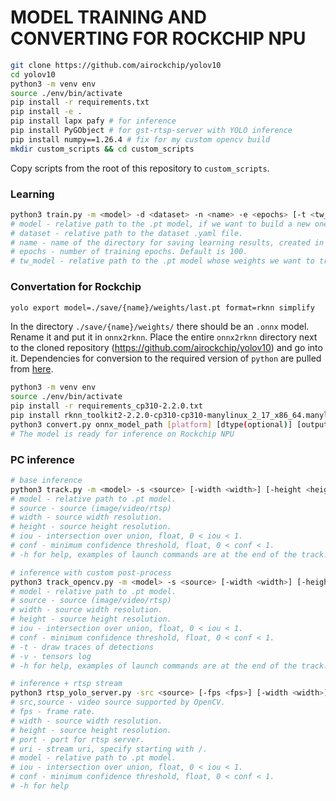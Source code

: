 # MODEL TRAINING AND CONVERTING FOR ROCKCHIP NPU

```bash
git clone https://github.com/airockchip/yolov10
cd yolov10
python3 -m venv env
source ./env/bin/activate
pip install -r requirements.txt
pip install -e .
pip install lapx pafy # for inference
pip install PyGObject # for gst-rtsp-server with YOLO inference
pip install numpy==1.26.4 # fix for my custom opencv build
mkdir custom_scripts && cd custom_scripts
```
Copy scripts from the root of this repository to `custom_scripts`.

### Learning

```bash
python3 train.py -m <model> -d <dataset> -n <name> -e <epochs> [-t <tw_model>]
# model - relative path to the .pt model, if we want to build a new one, we specify, for example, 'yolov10n.yaml' (you can specify any basic YOLOv10 model).
# dataset - relative path to the dataset .yaml file.
# name - name of the directory for saving learning results, created in './save'.
# epochs - number of training epochs. Default is 100.
# tw_model - relative path to the .pt model whose weights we want to transfer. Specify only if we want to transfer weights to a newly built model.
```

### Convertation for Rockchip

```bash
yolo export model=./save/{name}/weights/last.pt format=rknn simplify
```
In the directory `./save/{name}/weights/` there should be an `.onnx` model. Rename it and put it in `onnx2rknn`.
Place the entire `onnx2rknn` directory next to the cloned repository (https://github.com/airockchip/yolov10) and go into it.
Dependencies for conversion to the required version of `python` are pulled from [here](https://github.com/airockchip/rknn-toolkit2/tree/master/rknn-toolkit2/packages).

```bash
python3 -m venv env
source ./env/bin/activate
pip install -r requirements_cp310-2.2.0.txt
pip install rknn_toolkit2-2.2.0-cp310-cp310-manylinux_2_17_x86_64.manylinux2014_x86_64.whl
python3 convert.py onnx_model_path [platform] [dtype(optional)] [output_rknn_path(optional)] # possible args values are indicated in the convert.py script
# The model is ready for inference on Rockchip NPU
```

### PC inference

```bash
# base inference
python3 track.py -m <model> -s <source> [-width <width>] [-height <height>] [-iou <iou>] [-conf <conf>]
# model - relative path to .pt model.
# source - source (image/video/rtsp)
# width - source width resolution.
# height - source height resolution.
# iou - intersection over union, float, 0 < iou < 1.
# conf - minimum confidence threshold, float, 0 < conf < 1.
# -h for help, examples of launch commands are at the end of the track.py file
```

```bash
# inference with custom post-process
python3 track_opencv.py -m <model> -s <source> [-width <width>] [-height <height>] [-iou <iou>] [-conf <conf>] [-t] [-v] #requires opencv
# model - relative path to .pt model.
# source - source (image/video/rtsp)
# width - source width resolution.
# height - source height resolution.
# iou - intersection over union, float, 0 < iou < 1.
# conf - minimum confidence threshold, float, 0 < conf < 1.
# -t - draw traces of detections
# -v - tensors log
# -h for help, examples of launch commands are at the end of the track.py file
```

```bash
# inference + rtsp stream
python3 rtsp_yolo_server.py -src <source> [-fps <fps>] [-width <width>] [-height <height>] [-port <port>] [-uri <uri>] [-m <model>] [-iou <iou>] [-conf <conf>]
# src,source - video source supported by OpenCV.
# fps - frame rate.
# width - source width resolution.
# height - source height resolution.
# port - port for rtsp server.
# uri - stream uri, specify starting with /.
# model - relative path to .pt model.
# iou - intersection over union, float, 0 < iou < 1.
# conf - minimum confidence threshold, float, 0 < conf < 1.
# -h for help
```